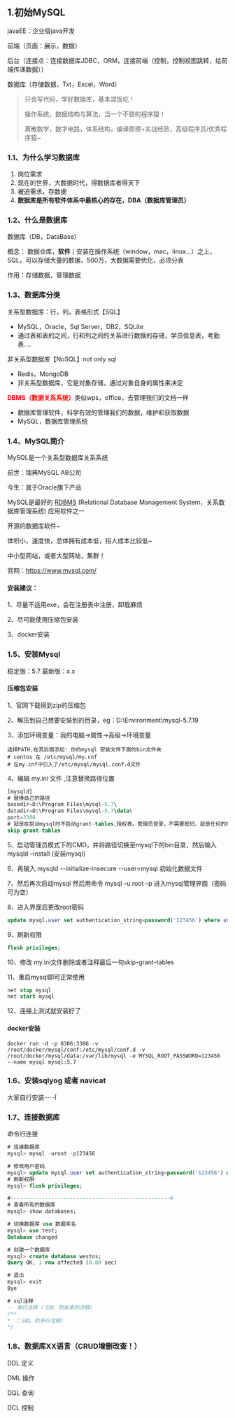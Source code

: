 ## 1.初始MySQL

javaEE：企业级java开发

前端（页面：展示，数据）

后台（连接点：连接数据库JDBC，ORM，连接前端（控制，控制视图跳转，给前端传递数据））

数据库（存储数据，Txt，Excel，Word）

>只会写代码，学好数据库，基本混饭吃！
>
>操作系统，数据结构与算法，当一个不错的程序猿！
>
>离散数学，数字电路，体系结构，编译原理+实战经验，高级程序员/优秀程序猿~

### 1.1、为什么学习数据库

1. 岗位需求
2. 现在的世界，大数据时代，得数据库者得天下
3. 被迫需求，存数据
4. **数据库是所有软件体系中最核心的存在，DBA（数据库管理员）**

### 1.2、什么是数据库

数据库（DB，DataBase）

概念： 数据仓库，**软件**；安装在操作系统（window，mac，linux...）之上，SQL，可以存储大量的数据，500万，大数据需要优化，必须分表

作用：存储数据，管理数据

### 1.3、数据库分类

关系型数据库：行，列，表格形式【SQL】

- MySQL，Oracle，Sql Server，DB2，SQLite
- 通过表和表的之间，行和列之间的关系进行数据的存储，学员信息表，考勤表....

非关系型数据库【NoSQL】not only sql

- Redis，MongoDB
- 非关系型数据库，它是对象存储，通过对象自身的属性来决定

<font color="red">**DBMS（数据关系系统）**</font>类似wps，office，去管理我们的文档一样

- 数据库管理软件，科学有效的管理我们的数据，维护和获取数据
- MySQL，数据库管理系统

### 1.4、MySQL简介

MySQL是一个关系型数据库关系系统

前世：瑞典MySQL AB公司

今生：属于Oracle旗下产品

MySQL是最好的 [RDBMS](https://baike.baidu.com/item/RDBMS/1048260) (Relational Database Management System，关系数据库管理系统) 应用软件之一

开源的数据库软件~

体积小，速度快，总体拥有成本低，招人成本比较低~

中小型网站，或者大型网站，集群！

官网：https://www.mysql.com/

#### 安装建议：

1、尽量不适用exe，会在注册表中注册，卸载麻烦

2、尽可能使用压缩包安装

3、docker安装

### 1.5、安装Mysql

稳定版：5.7   最新版：x.x

#### 压缩包安装

1、官网下载得到zip的压缩包

2、解压到自己想要安装到的目录，eg：D:\Environment\mysql-5.7.19

3、添加环境变量：我的电脑->属性->高级->环境变量

```shell
选择PATH,在其后面添加: 你的mysql 安装文件下面的bin文件夹
# centos 在 /etc/mysql/my.cnf
# 在my.cnf中引入了/etc/mysql/mysql.conf.d文件
```

4、编辑 my.ini 文件 ,注意替换路径位置

```sql
[mysqld]
# 替换自己的路径
basedir=D:\Program Files\mysql-5.7\
datadir=D:\Program Files\mysql-5.7\data\
port=3306
# 就是在启动mysql时不启动grant-tables,授权表。管理员登录，不需要密码，就是任何的帐号用任何的密码(当然也包括空)都可以登录到mysql数据库了
skip-grant-tables
```

5、启动管理员模式下的CMD，并将路径切换至mysql下的bin目录，然后输入mysqld –install (安装mysql)

6、再输入  mysqld --initialize-insecure --user=mysql 初始化数据文件

7、然后再次启动mysql 然后用命令 mysql –u root –p 进入mysql管理界面（密码可为空）

8、进入界面后更改root密码

```sql
update mysql.user set authentication_string=password('123456') where user='root' and Host = 'localhost';
```

9、刷新权限

```sql
flush privileges;
```

10、修改 my.ini文件删除或者注释最后一句skip-grant-tables

11、重启mysql即可正常使用

```sql
net stop mysql
net start mysql
```

12、连接上测试就安装好了

#### docker安装

```shell
docker run -d -p 8306:3306 -v /root/docker/mysql/conf:/etc/mysql/conf.d -v /root/docker/mysql/data:/var/lib/mysql -e MYSQL_ROOT_PASSWORD=123456  --name mysql mysql:5.7
```

### 1.6、安装sqlyog 或者 navicat

大家自行安装······Ï

### 1.7、连接数据库

命令行连接

```sql
# 连接数据库
mysql> mysql -uroot -p123456  

# 修改用户密码
mysql> update mysql.user set authentication_string=password('123456') where user='root' and Host = 'localhost';
# 刷新权限
mysql> flush privileges;

#---------------------------------------------------#
# 查看所有的数据库
mysql> show databases;

# 切换数据库 use 数据库名
mysql> use test;
Database changed

# 创建一个数据库
mysql> create database westos;
Query OK, 1 row affected (0.00 sec)

# 退出
mysql> exit
Bye

# sql注释
-- 单行注释（ SQL 的本来的注释）
/**
* （ SQL 的多行注释）
*/
```

### 1.8、数据库XX语言（CRUD增删改查！）

DDL	定义

DML	操作

DQL	查询

DCL	控制
